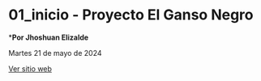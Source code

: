 # 01_inicio - Proyecto El Ganso Negro

***Por Jhoshuan Elizalde**

Martes 21 de mayo de 2024

<a href="https://hikari-jem.github.io/ganso_negro_2024/"
target="_blank">Ver sitio web</a>
